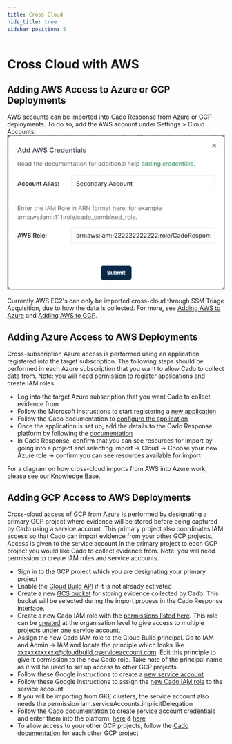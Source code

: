 ```yaml
---
title: Cross Cloud
hide_title: true
sidebar_position: 5
---
```


# Cross Cloud with AWS

## Adding AWS Access to Azure or GCP Deployments
AWS accounts can be imported into Cado Response from Azure or GCP deployments.
To do so, add the AWS account under Settings > Cloud Accounts:
![Add Role](/img/add-role.png)

Currently AWS EC2's can only be imported cross-cloud through SSM Triage Acquisition, due to how the data is collected.
For more, see [Adding AWS to Azure](https://docs.cadosecurity.com/cado-response/deploy/azure/adding-aws-gcp) and [Adding AWS to GCP](https://docs.cadosecurity.com/cado-response/deploy/gcp/adding-azure-gcp).

## Adding Azure Access to AWS Deployments
Cross-subscription Azure access is performed using an application registered into the target subscription. The following steps should be performed in each Azure subscription that you want to allow Cado to collect data from. Note: you will need permission to register applications and create IAM roles.

* Log into the target Azure subscription that you want Cado to collect evidence from
* Follow the Microsoft instructions to start registering a [new application](https://learn.microsoft.com/en-us/entra/identity-platform/quickstart-register-app)
* Follow the Cado documentation to [configure the application](https://docs.cadosecurity.com/cado-response/deploy/azure/azure-cross-tenancy-subscriptions#setting-up-an-app-registration-for-cross-tenancysubcription-acquisitions)
* Once the application is set up, add the details to the Cado Response platform by following the [documentation](https://docs.cadosecurity.com/cado-response/deploy/azure/azure-cross-tenancy-subscriptions#registering-credentials-within-cado)
* In Cado Response, confirm that you can see resources for import by going into a project and selecting Import -> Cloud -> Choose your new Azure role -> confirm you can see resources available for import

For a diagram on how cross-cloud imports from AWS into Azure work, please see our [Knowledge Base](https://cadosecurity.zendesk.com/hc/en-gb/articles/23261488255121-What-network-access-is-required-to-operate-cross-cloud-from-Azure).

## Adding GCP Access to AWS Deployments

Cross-cloud access of GCP from Azure is performed by designating a primary GCP project where evidence will be stored before being captured by Cado using a service account. This primary project also coordinates IAM access so that Cado can import evidence from your other GCP projects. Access is given to the service account in the primary project to each GCP project you would like Cado to collect evidence from. Note: you will need permission to create IAM roles and service accounts.

* Sign in to the GCP project which you are designating your primary project
* Enable the [Cloud Build API](https://console.cloud.google.com/cloud-build/) if it is not already activated
* Create a new [GCS bucket](https://cloud.google.com/storage/docs/creating-buckets) for storing evidence collected by Cado. This bucket will be selected during the import process in the Cado Response interface. 
* Create a new Cado IAM role with the [permissions listed here](https://docs.cadosecurity.com/cado-response/deploy/gcp/gcp-settings#creating-a-cado-role.).
This role can be [created](https://cloud.google.com/iam/docs/creating-custom-roles#creating) at the organisation level to give access to multiple projects under one service account.
* Assign the new Cado IAM role to the Cloud Build principal. Go to IAM and Admin -> IAM and locate the principle which looks like xxxxxxxxxxxx@cloudbuild.gserviceaccount.com. Edit this principle to give it permission to the new Cado role. Take note of the principal name as it will be used to set up access to other GCP projects.
* Follow these Google instructions to create a [new service account](https://cloud.google.com/iam/docs/service-accounts-create)
* Follow these Google instructions to assign the [new Cado IAM role](https://cloud.google.com/iam/docs/create-service-agents#grant-roles) to the service account
* If you will be importing from GKE clusters, the service account also needs the permission iam.serviceAccounts.implicitDelegation
* Follow the Cado documentation to create service account credentials and enter them into the platform:
[here](https://docs.cadosecurity.com/cado-response/deploy/gcp/gcp-settings#getting-gcp-credentials) & [here](https://docs.cadosecurity.com/cado-response/deploy/gcp/gcp-settings#entering-settings)
* To allow access to your other GCP projects, follow the [Cado documentation](https://docs.cadosecurity.com/cado-response/deploy/gcp/gcp-cross-project) for each other GCP project